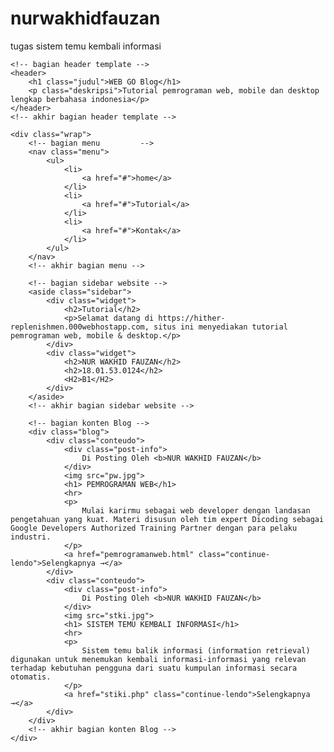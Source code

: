 # nurwakhidfauzan
tugas sistem temu kembali informasi
<!DOCTYPE html>
<html>
<head>
	<title>Website Go Blog</title>
	<link rel="stylesheet" type="text/css" href="style.css">
</head>
<body>
	
	<!-- bagian header template -->
	<header>
		<h1 class="judul">WEB GO Blog</h1>
		<p class="deskripsi">Tutorial pemrograman web, mobile dan desktop lengkap berbahasa indonesia</p>
	</header>
	<!-- akhir bagian header template -->
	
	<div class="wrap">
		<!-- bagian menu		 -->
		<nav class="menu">
			<ul>
				<li>
					<a href="#">home</a>
				</li>
				<li>
					<a href="#">Tutorial</a>
				</li>
				<li>
					<a href="#">Kontak</a>
				</li>
			</ul>
		</nav>
		<!-- akhir bagian menu -->

		<!-- bagian sidebar website -->
		<aside class="sidebar">
			<div class="widget">
				<h2>Tutorial</h2>
				<p>Selamat datang di https://hither-replenishmen.000webhostapp.com, situs ini menyediakan tutorial pemrograman web, mobile & desktop.</p>
			</div>
			<div class="widget">
				<h2>NUR WAKHID FAUZAN</h2>
				<h2>18.01.53.0124</h2>
				<H2>B1</H2>
			</div>
		</aside>
		<!-- akhir bagian sidebar website -->

		<!-- bagian konten Blog -->
		<div class="blog">
			<div class="conteudo">
				<div class="post-info">
					Di Posting Oleh <b>NUR WAKHID FAUZAN</b>
				</div>
				<img src="pw.jpg">
				<h1> PEMROGRAMAN WEB</h1>
				<hr>
				<p>
					Mulai karirmu sebagai web developer dengan landasan pengetahuan yang kuat. Materi disusun oleh tim expert Dicoding sebagai Google Developers Authorized Training Partner dengan para pelaku industri.
				</p>				
				<a href="pemrogramanweb.html" class="continue-lendo">Selengkapnya →</a>
			</div>
			<div class="conteudo">
				<div class="post-info">
					Di Posting Oleh <b>NUR WAKHID FAUZAN</b>
				</div>
				<img src="stki.jpg">
				<h1> SISTEM TEMU KEMBALI INFORMASI</h1>
				<hr>
				<p>
					Sistem temu balik informasi (information retrieval) digunakan untuk menemukan kembali informasi-informasi yang relevan terhadap kebutuhan pengguna dari suatu kumpulan informasi secara otomatis.
				</p>				
				<a href="stiki.php" class="continue-lendo">Selengkapnya →</a>
			</div>
		</div>
		<!-- akhir bagian konten Blog -->
	</div>

</body>
</html>
